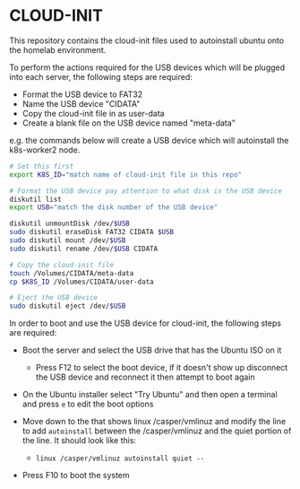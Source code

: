 # CLOUD-INIT

This repository contains the cloud-init files used to autoinstall ubuntu onto the homelab environment.

To perform the actions required for the USB devices which will be plugged into each server, the following steps are required:

- Format the USB device to FAT32
- Name the USB device "CIDATA"
- Copy the cloud-init file in as user-data
- Create a blank file on the USB device named "meta-data"

e.g. the commands below will create a USB device which will autoinstall the k8s-worker2 node.

```bash
# Set this first
export K8S_ID="match name of cloud-init file in this repo"

# Format the USB device pay attention to what disk is the USB device
diskutil list
export USB="match the disk number of the USB device"

diskutil unmountDisk /dev/$USB
sudo diskutil eraseDisk FAT32 CIDATA $USB
sudo diskutil mount /dev/$USB
sudo diskutil rename /dev/$USB CIDATA

# Copy the cloud-init file
touch /Volumes/CIDATA/meta-data
cp $K8S_ID /Volumes/CIDATA/user-data

# Eject the USB device
sudo diskutil eject /dev/$USB
```

In order to boot and use the USB device for cloud-init, the following steps are required:

- Boot the server and select the USB drive that has the Ubuntu ISO on it

  - Press F12 to select the boot device, if it doesn't show up disconnect the USB device and reconnect it then attempt to boot again

- On the Ubuntu installer select "Try Ubuntu" and then open a terminal and press `e` to edit the boot options
- Move down to the that shows linux /casper/vmlinuz and modify the line to add `autoinstall` between the /casper/vmlinuz and the quiet portion of the line. It should look like this:

  - `linux /casper/vmlinuz autoinstall quiet --`

- Press F10 to boot the system
